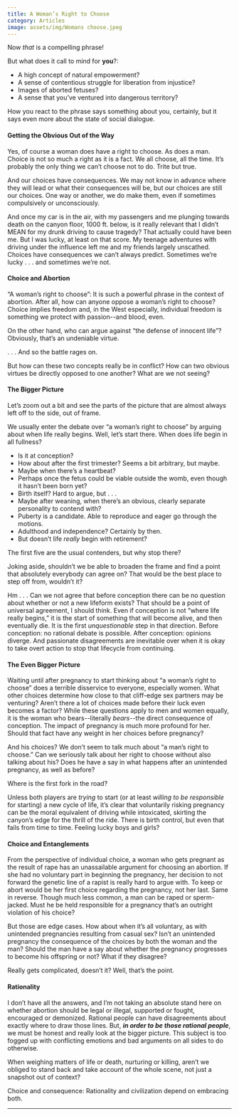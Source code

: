 ```yaml
---
title: A Woman’s Right to Choose
category: Articles
image: assets/img/Womans choose.jpeg
---
```


Now *that* is a compelling phrase! 

But what does it call to mind for **you**?:

- A high concept of natural empowerment?
-  A sense of contentious struggle for liberation from injustice?
-   Images of aborted fetuses?
-    A sense that you’ve ventured into dangerous territory?

How you react to the phrase says something about you, certainly, but it says even more about the state of social dialogue.

#### Getting the Obvious Out of the Way

Yes, of course a woman does have a right to choose. As does a man. Choice is not so much a right as it is a fact. We all choose, all the time. It’s probably the only thing we can’t choose not to do. Trite but true.

And our choices have consequences. We may not know in advance where they will lead or what their consequences will be, but our choices are still our choices. One way or another, we do make them, even if sometimes compulsively or unconsciously.

And once my car is in the air, with my passengers and me plunging towards death on the canyon floor, 1000 ft. below, is it really relevant that I didn’t MEAN for my drunk driving to cause tragedy? That actually could have been me. But I was lucky, at least on that score. My teenage adventures with driving under the influence left me and my friends largely unscathed. Choices have consequences we can’t always predict. Sometimes we’re lucky . . . and sometimes we’re not.

#### Choice and Abortion

“A woman’s right to choose”: It is such a powerful phrase in the context of abortion. After all, how can anyone oppose a woman’s right to choose? Choice implies freedom and, in the West especially, individual freedom is something we protect with passion--and blood, even.

On the other hand, who can argue against “the defense of innocent life”? Obviously, that’s an undeniable virtue.

. . . And so the battle rages on.

But how can these two concepts really be in conflict? How can two obvious virtues be directly opposed to one another? What are we not seeing?

#### The Bigger Picture

Let’s zoom out a bit and see the parts of the picture that are almost always left off to the side, out of frame.

We usually enter the debate over “a woman’s right to choose” by arguing about when life really begins. Well, let’s start there. When does life begin in all fullness?

- Is it at conception?
-  How about after the first trimester? Seems a bit arbitrary, but maybe.
-   Maybe when there’s a heartbeat?
-    Perhaps once the fetus could be viable outside the womb, even though it hasn’t been born yet?
-    Birth itself? Hard to argue, but . . .
-    Maybe after weaning, when there’s an obvious, clearly separate personality to contend with?
-    Puberty is a candidate. Able to reproduce and eager go through the motions.
-    Adulthood and independence? Certainly by then.
-    But doesn’t life *really* begin with retirement?

The first five are the usual contenders, but why stop there?

Joking aside, shouldn’t we be able to broaden the frame and find a point that absolutely everybody can agree on? That would be the best place to step off from, wouldn’t it?

Hm . . .  Can we not agree that before conception there can be no question about whether or not a new lifeform exists? That should be a point of universal agreement, I should think. Even if conception is not “where life really begins,” it is the start of something that will become alive, and then eventually die. It is the first *unquestionable* step in that direction. Before conception: no rational debate is possible. After conception: opinions diverge. And passionate disagreements are inevitable over when it is okay to take overt action to stop that lifecycle from continuing.

#### The Even Bigger Picture

Waiting until after pregnancy to start thinking about “a woman’s right to choose” does a terrible disservice to everyone, especially women. What other choices determine how close to that cliff-edge sex partners may be venturing? Aren’t there a lot of choices made before their luck even becomes a factor? While these questions apply to men and women equally, it is the woman who bears--literally *bears*--the direct consequence of conception. The impact of pregnancy is much more profound for her. Should that fact have any weight in her choices before pregnancy?

And his choices? We don’t seem to talk much about “a man’s right to choose.” Can we seriously talk about her right to choose without also talking about his? Does he have a say in what happens after an unintended pregnancy, as well as before?

Where is the first fork in the road?

Unless both players are *trying* to start (or at least *willing to be responsible* for starting) a new cycle of life, it’s clear that voluntarily risking pregnancy can be the moral equivalent of driving while intoxicated, skirting the canyon’s edge for the thrill of the ride. There is birth control, but even that fails from time to time. Feeling lucky boys and girls?

#### Choice and Entanglements

From the perspective of individual choice, a woman who gets pregnant as the result of rape has an unassailable argument for choosing an abortion. If she had no voluntary part in beginning the pregnancy, her decision to not forward the genetic line of a rapist is really hard to argue with. To keep or abort would be her first choice regarding the pregnancy, not her last. Same in reverse. Though much less common, a man can be raped or sperm-jacked. Must he be held responsible for a pregnancy that’s an outright violation of his choice?  

But those are edge cases. How about when it’s all voluntary, as with unintended pregnancies resulting from casual sex? Isn’t an unintended pregnancy the consequence of the choices by both the woman and the man? Should the man have a say about whether the pregnancy progresses to become his offspring or not? What if they disagree?

Really gets complicated, doesn’t it? Well, that’s the point.

#### Rationality

I don’t have all the answers, and I’m not taking an absolute stand here on whether abortion should be legal or illegal, supported or fought, encouraged or demonized. Rational people can have disagreements about exactly where to draw those lines. But, ***in order to be those rational people***, we must be honest and really look at the bigger picture. This subject is too fogged up with conflicting emotions and bad arguments on all sides to do otherwise.

When weighing matters of life or death, nurturing or killing, aren’t we obliged to stand back and take account of the whole scene, not just a snapshot out of context?

Choice and consequence: Rationality and civilization depend on embracing both.

___________
